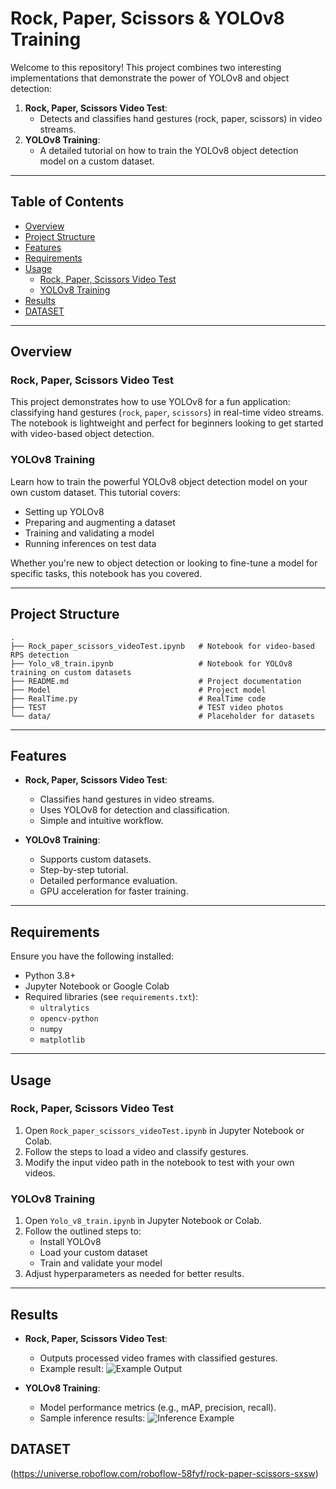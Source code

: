# Rock, Paper, Scissors & YOLOv8 Training

Welcome to this repository! This project combines two interesting implementations that demonstrate the power of YOLOv8 and object detection:

1. **Rock, Paper, Scissors Video Test**:
   - Detects and classifies hand gestures (rock, paper, scissors) in video streams.
2. **YOLOv8 Training**:
   - A detailed tutorial on how to train the YOLOv8 object detection model on a custom dataset.

---

## Table of Contents

- [Overview](#overview)
- [Project Structure](#project-structure)
- [Features](#features)
- [Requirements](#requirements)
- [Usage](#usage)
  - [Rock, Paper, Scissors Video Test](#rock-paper-scissors-video-test)
  - [YOLOv8 Training](#yolov8-training)
- [Results](#results)
- [DATASET](#DATASET)

---

## Overview

### Rock, Paper, Scissors Video Test
This project demonstrates how to use YOLOv8 for a fun application: classifying hand gestures (`rock`, `paper`, `scissors`) in real-time video streams. The notebook is lightweight and perfect for beginners looking to get started with video-based object detection.

### YOLOv8 Training
Learn how to train the powerful YOLOv8 object detection model on your own custom dataset. This tutorial covers:
- Setting up YOLOv8
- Preparing and augmenting a dataset
- Training and validating a model
- Running inferences on test data

Whether you're new to object detection or looking to fine-tune a model for specific tasks, this notebook has you covered.

---

## Project Structure

```plaintext
.
├── Rock_paper_scissors_videoTest.ipynb   # Notebook for video-based RPS detection
├── Yolo_v8_train.ipynb                   # Notebook for YOLOv8 training on custom datasets
├── README.md                             # Project documentation
├── Model                                 # Project model
├── RealTime.py                           # RealTime code
├── TEST                                  # TEST video photos
└── data/                                 # Placeholder for datasets
```

---

## Features

- **Rock, Paper, Scissors Video Test**:
  - Classifies hand gestures in video streams.
  - Uses YOLOv8 for detection and classification.
  - Simple and intuitive workflow.

- **YOLOv8 Training**:
  - Supports custom datasets.
  - Step-by-step tutorial.
  - Detailed performance evaluation.
  - GPU acceleration for faster training.

---

## Requirements

Ensure you have the following installed:

- Python 3.8+
- Jupyter Notebook or Google Colab
- Required libraries (see `requirements.txt`):
  - `ultralytics`
  - `opencv-python`
  - `numpy`
  - `matplotlib`

---


## Usage

### Rock, Paper, Scissors Video Test

1. Open `Rock_paper_scissors_videoTest.ipynb` in Jupyter Notebook or Colab.
2. Follow the steps to load a video and classify gestures.
3. Modify the input video path in the notebook to test with your own videos.

### YOLOv8 Training

1. Open `Yolo_v8_train.ipynb` in Jupyter Notebook or Colab.
2. Follow the outlined steps to:
   - Install YOLOv8
   - Load your custom dataset
   - Train and validate your model
3. Adjust hyperparameters as needed for better results.

---

## Results

- **Rock, Paper, Scissors Video Test**:
  - Outputs processed video frames with classified gestures.
  - Example result:
    ![Example Output](path/to/example_output_rps.png)

- **YOLOv8 Training**:
  - Model performance metrics (e.g., mAP, precision, recall).
  - Sample inference results:
    ![Inference Example](path/to/inference_example.png)

## DATASET

(https://universe.roboflow.com/roboflow-58fyf/rock-paper-scissors-sxsw)
